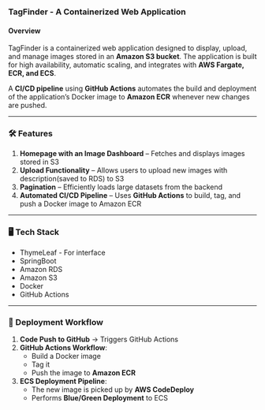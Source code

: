 ### **TagFinder - A Containerized Web Application**

#### **Overview**
TagFinder is a containerized web application designed to display, upload, and manage images stored in an **Amazon S3 bucket**. The application is built for high availability, automatic scaling, and integrates with **AWS Fargate, ECR, and ECS**.

A **CI/CD pipeline** using **GitHub Actions** automates the build and deployment of the application’s Docker image to **Amazon ECR** whenever new changes are pushed.

---

### **🛠️ Features**
1. **Homepage with an Image Dashboard** – Fetches and displays images stored in S3  
2. **Upload Functionality** – Allows users to upload new images with description(saved to RDS) to S3  
3. **Pagination** – Efficiently loads large datasets from the backend  
3. **Automated CI/CD Pipeline** – Uses **GitHub Actions** to build, tag, and push a Docker image to Amazon ECR  

---

### **🖥️ Tech Stack**
- ThymeLeaf - For interface
- SpringBoot
- Amazon RDS
- Amazon S3
- Docker
- GitHub Actions

---

### **🚀 Deployment Workflow**
1. **Code Push to GitHub** → Triggers GitHub Actions
2. **GitHub Actions Workflow**:
    - Build a Docker image
    - Tag it
    - Push the image to **Amazon ECR**
3. **ECS Deployment Pipeline**:
    - The new image is picked up by **AWS CodeDeploy**
    - Performs **Blue/Green Deployment** to ECS